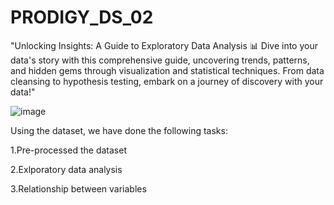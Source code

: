 # PRODIGY_DS_02

"Unlocking Insights: A Guide to Exploratory Data Analysis 📊 Dive into your data's story with this comprehensive guide, uncovering trends, patterns, and hidden gems through visualization and statistical techniques. From data cleansing to hypothesis testing, embark on a journey of discovery with your data!"

![image](https://github.com/Julie-0411/PRODIGY_DS_02/assets/156679415/1e4e2888-9ca8-489b-b42d-c6dfb4a22c44)

Using the dataset, we have done the following tasks:

1.Pre-processed the dataset

2.Exlporatory data analysis

3.Relationship between variables
